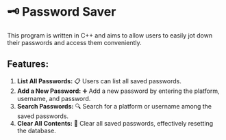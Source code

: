 # 🗝️ Password Saver

This program is written in C++ and aims to allow users to easily jot down their passwords and access them conveniently.

## Features:

1. **List All Passwords:** 📋 Users can list all saved passwords.
2. **Add a New Password:** ➕ Add a new password by entering the platform, username, and password.
3. **Search Passwords:** 🔍 Search for a platform or username among the saved passwords.
4. **Clear All Contents:** 🧹 Clear all saved passwords, effectively resetting the database.
